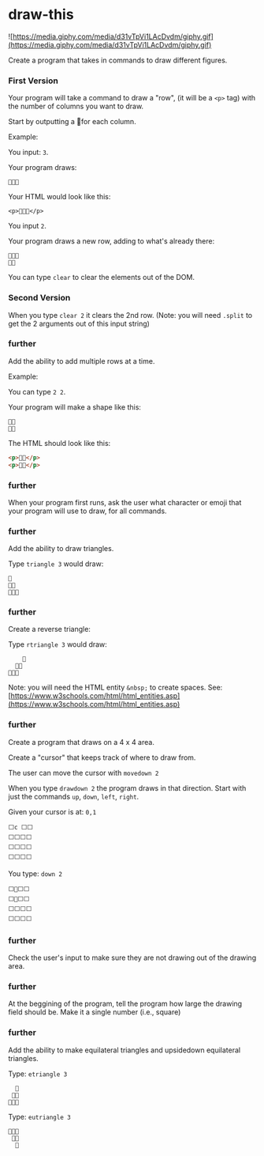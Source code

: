 # draw-this

![https://media.giphy.com/media/d31vTpVi1LAcDvdm/giphy.gif](https://media.giphy.com/media/d31vTpVi1LAcDvdm/giphy.gif)

Create a program that takes in commands to draw different figures.

### First Version

Your program will take a command to draw a "row", (it will be a `<p>` tag) with the number of columns you want to draw.

Start by outputting a 🍍for each column.

Example:

You input: `3`.

Your program draws:

```
🍍🍍🍍
```

Your HTML would look like this:

```
<p>🍍🍍🍍</p>
```

You input `2`.

Your program draws a new row, adding to what's already there: 

```
🍍🍍🍍
🍍🍍
```

You can type `clear` to clear the elements out of the DOM.

### Second Version
When you type `clear 2` it clears the 2nd row. (Note: you will need `.split` to get the 2 arguments out of this input string)

### further
Add the ability to add multiple rows at a time.

Example:

You can type `2 2`.

Your program will make a shape like this: 

```
🍍🍍
🍍🍍
```

The HTML should look like this:

```html
<p>🍍🍍</p>
<p>🍍🍍</p>
```

### further
When your program first runs, ask the user what character or emoji that your program will use to draw, for all commands.

### further
Add the ability to draw triangles.

Type `triangle 3` would draw:
```
🍍
🍍🍍
🍍🍍🍍
```


### further
Create a reverse triangle:

Type `rtriangle 3` would draw:
```
    🍍
  🍍🍍
🍍🍍🍍
```


Note: you will need the HTML entity `&nbsp;` to create spaces. See: [https://www.w3schools.com/html/html_entities.asp](https://www.w3schools.com/html/html_entities.asp)

### further
Create a program that draws on a 4 x 4 area.

Create a "cursor" that keeps track of where to draw from.

The user can move the cursor with `movedown 2`

When you type `drawdown 2` the program draws in that direction. Start with just the commands `up`, `down`, `left`, `right`. 

Given your cursor is at: `0,1`

```
⬜c ⬜⬜
⬜⬜⬜⬜
⬜⬜⬜⬜
⬜⬜⬜⬜
```

You type: `down 2`

```
⬜🍍⬜⬜
⬜🍍⬜⬜
⬜⬜⬜⬜
⬜⬜⬜⬜
```

### further
Check the user's input to make sure they are not drawing out of the drawing area.

### further
At the beggining of the program, tell the program how large the drawing field should be. Make it a single number (i.e., square)

### further
Add the ability to make equilateral triangles and upsidedown equilateral triangles.

Type: `etriangle 3`
```
  🍍
 🍍🍍
🍍🍍🍍
```

Type: `eutriangle 3`
```
🍍🍍🍍
 🍍🍍
  🍍
```








